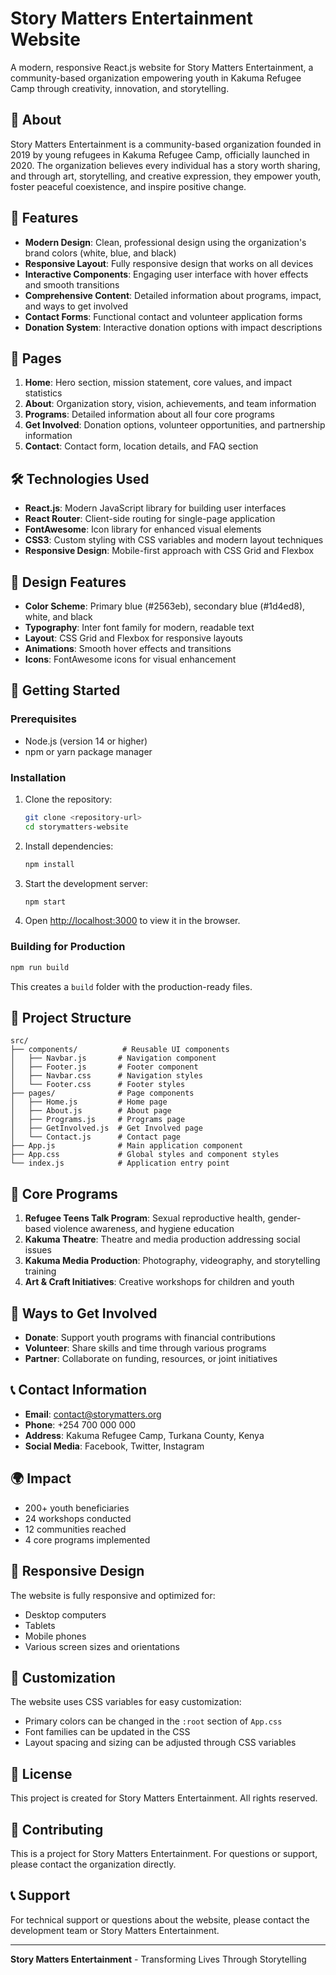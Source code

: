 # Story Matters Entertainment Website

A modern, responsive React.js website for Story Matters Entertainment, a community-based organization empowering youth in Kakuma Refugee Camp through creativity, innovation, and storytelling.

## 🌟 About

Story Matters Entertainment is a community-based organization founded in 2019 by young refugees in Kakuma Refugee Camp, officially launched in 2020. The organization believes every individual has a story worth sharing, and through art, storytelling, and creative expression, they empower youth, foster peaceful coexistence, and inspire positive change.

## 🎨 Features

- **Modern Design**: Clean, professional design using the organization's brand colors (white, blue, and black)
- **Responsive Layout**: Fully responsive design that works on all devices
- **Interactive Components**: Engaging user interface with hover effects and smooth transitions
- **Comprehensive Content**: Detailed information about programs, impact, and ways to get involved
- **Contact Forms**: Functional contact and volunteer application forms
- **Donation System**: Interactive donation options with impact descriptions

## 🚀 Pages

1. **Home**: Hero section, mission statement, core values, and impact statistics
2. **About**: Organization story, vision, achievements, and team information
3. **Programs**: Detailed information about all four core programs
4. **Get Involved**: Donation options, volunteer opportunities, and partnership information
5. **Contact**: Contact form, location details, and FAQ section

## 🛠️ Technologies Used

- **React.js**: Modern JavaScript library for building user interfaces
- **React Router**: Client-side routing for single-page application
- **FontAwesome**: Icon library for enhanced visual elements
- **CSS3**: Custom styling with CSS variables and modern layout techniques
- **Responsive Design**: Mobile-first approach with CSS Grid and Flexbox

## 📱 Design Features

- **Color Scheme**: Primary blue (#2563eb), secondary blue (#1d4ed8), white, and black
- **Typography**: Inter font family for modern, readable text
- **Layout**: CSS Grid and Flexbox for responsive layouts
- **Animations**: Smooth hover effects and transitions
- **Icons**: FontAwesome icons for visual enhancement

## 🚀 Getting Started

### Prerequisites

- Node.js (version 14 or higher)
- npm or yarn package manager

### Installation

1. Clone the repository:

   ```bash
   git clone <repository-url>
   cd storymatters-website
   ```

2. Install dependencies:

   ```bash
   npm install
   ```

3. Start the development server:

   ```bash
   npm start
   ```

4. Open [http://localhost:3000](http://localhost:3000) to view it in the browser.

### Building for Production

```bash
npm run build
```

This creates a `build` folder with the production-ready files.

## 📁 Project Structure

```
src/
├── components/          # Reusable UI components
│   ├── Navbar.js       # Navigation component
│   ├── Footer.js       # Footer component
│   ├── Navbar.css      # Navigation styles
│   └── Footer.css      # Footer styles
├── pages/              # Page components
│   ├── Home.js         # Home page
│   ├── About.js        # About page
│   ├── Programs.js     # Programs page
│   ├── GetInvolved.js  # Get Involved page
│   └── Contact.js      # Contact page
├── App.js              # Main application component
├── App.css             # Global styles and component styles
└── index.js            # Application entry point
```

## 🎯 Core Programs

1. **Refugee Teens Talk Program**: Sexual reproductive health, gender-based violence awareness, and hygiene education
2. **Kakuma Theatre**: Theatre and media production addressing social issues
3. **Kakuma Media Production**: Photography, videography, and storytelling training
4. **Art & Craft Initiatives**: Creative workshops for children and youth

## 🤝 Ways to Get Involved

- **Donate**: Support youth programs with financial contributions
- **Volunteer**: Share skills and time through various programs
- **Partner**: Collaborate on funding, resources, or joint initiatives

## 📞 Contact Information

- **Email**: contact@storymatters.org
- **Phone**: +254 700 000 000
- **Address**: Kakuma Refugee Camp, Turkana County, Kenya
- **Social Media**: Facebook, Twitter, Instagram

## 🌍 Impact

- 200+ youth beneficiaries
- 24 workshops conducted
- 12 communities reached
- 4 core programs implemented

## 📱 Responsive Design

The website is fully responsive and optimized for:

- Desktop computers
- Tablets
- Mobile phones
- Various screen sizes and orientations

## 🔧 Customization

The website uses CSS variables for easy customization:

- Primary colors can be changed in the `:root` section of `App.css`
- Font families can be updated in the CSS
- Layout spacing and sizing can be adjusted through CSS variables

## 📄 License

This project is created for Story Matters Entertainment. All rights reserved.

## 🤝 Contributing

This is a project for Story Matters Entertainment. For questions or support, please contact the organization directly.

## 📞 Support

For technical support or questions about the website, please contact the development team or Story Matters Entertainment.

---

**Story Matters Entertainment** - Transforming Lives Through Storytelling
